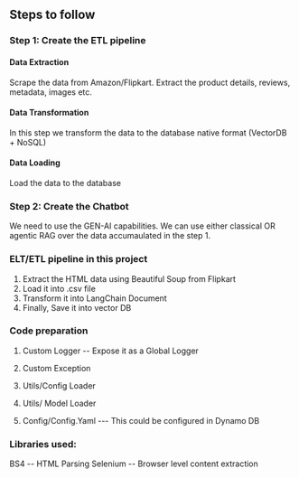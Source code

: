 ## Steps to follow

### Step 1: Create the ETL pipeline

#### Data Extraction

Scrape the data from Amazon/Flipkart. Extract the product details, reviews, metadata, images etc.

#### Data Transformation

In this step we transform the data to the database native format (VectorDB + NoSQL)

#### Data Loading

Load the data to the database

### Step 2: Create the Chatbot

We need to use the GEN-AI capabilities. We can use either classical OR agentic RAG over the data accumaulated in the step 1.

### ELT/ETL pipeline in this project

1. Extract the HTML data using Beautiful Soup from Flipkart
2. Load it into .csv file
3. Transform it into LangChain Document
4. Finally, Save it into vector DB

### Code preparation

1. Custom Logger -- Expose it as a Global Logger
2. Custom Exception
3. Utils/Config Loader
4. Utils/ Model Loader

5. Config/Config.Yaml --- This could be configured in Dynamo DB

### Libraries used:

BS4 -- HTML Parsing
Selenium -- Browser level content extraction
